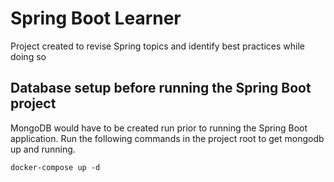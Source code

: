# Spring Boot Learner
Project created to revise Spring topics and identify best practices while doing so

## Database setup before running the Spring Boot project

MongoDB would have to be created run prior to running the Spring Boot application. Run the following commands in the project root to get mongodb up and running.

```
docker-compose up -d
```
